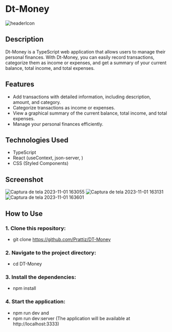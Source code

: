 # Dt-Money 

![headerIcon](https://github.com/Prattiz/DT-Money/assets/135062914/41a0a1d3-910e-4058-8903-ce363e24425b)

## Description
Dt-Money is a TypeScript web application that allows users to manage their personal finances. With Dt-Money, you can easily record transactions, categorize them as income or expenses, and get a summary of your current balance, total income, and total expenses.

## Features

- Add transactions with detailed information, including description, amount, and category.
- Categorize transactions as income or expenses.
- View a graphical summary of the current balance, total income, and total expenses.
- Manage your personal finances efficiently.

## Technologies Used

- TypeScript
- React (useContext, json-server, )
- CSS (Styled Components)


## Screenshot

![Captura de tela 2023-11-01 163055](https://github.com/Prattiz/DT-Money/assets/135062914/cc4cfa61-f013-4339-8f42-436e9eade938)
![Captura de tela 2023-11-01 163131](https://github.com/Prattiz/DT-Money/assets/135062914/0b120ff0-114b-462c-800d-4bbbe4734182)
![Captura de tela 2023-11-01 163601](https://github.com/Prattiz/DT-Money/assets/135062914/8fafddea-f9fb-4963-a778-43bf5da31f7c)


## How to Use

### 1. Clone this repository:
- git clone https://github.com/Prattiz/DT-Money

### 2. Navigate to the project directory:
- cd DT-Money

### 3. Install the dependencies:
- npm install

### 4. Start the application:
- npm run dev
    and
- npm run dev:server (The application will be available at http://localhost:3333)